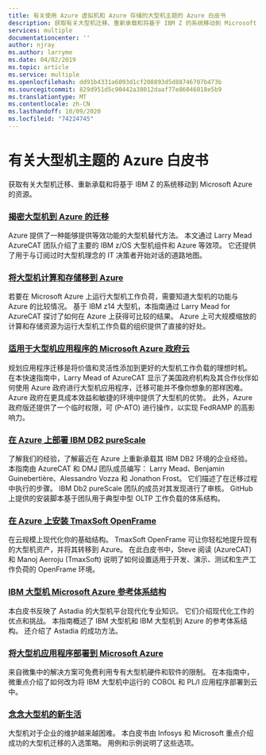 ```yaml
---
title: 有关使用 Azure 虚拟机和 Azure 存储的大型机主题的 Azure 白皮书
description: 获取有关大型机迁移、重新承载和将基于 IBM Z 的系统移动到 Microsoft Azure 的资源。
services: multiple
documentationcenter: ''
author: njray
ms.author: larryme
ms.date: 04/02/2019
ms.topic: article
ms.service: multiple
ms.openlocfilehash: dd91b4331a6093d1cf208893d5d88746707b473b
ms.sourcegitcommit: 829d951d5c90442a38012daaf77e86046018e5b9
ms.translationtype: MT
ms.contentlocale: zh-CN
ms.lasthandoff: 10/09/2020
ms.locfileid: "74224745"
---
```

# <a name="azure-white-papers-about-mainframe-topics"></a>有关大型机主题的 Azure 白皮书

获取有关大型机迁移、重新承载和将基于 IBM Z 的系统移动到 Microsoft Azure 的资源。

### <a name="demystifying-mainframe-to-azure-migration"></a>[揭密大型机到 Azure 的迁移](https://azure.microsoft.com/resources/demystifying-mainframe-to-azure-migration/)

Azure 提供了一种能够提供等效功能的大型机替代方法。 本文通过 Larry Mead AzureCAT 团队介绍了主要的 IBM z/OS 大型机组件和 Azure 等效项。 它还提供了用于与订阅过时大型机理念的 IT 决策者开始对话的道路地图。

### <a name="move-mainframe-compute-and-storage-to-azure"></a>[将大型机计算和存储移到 Azure](https://azure.microsoft.com/resources/move-mainframe-compute-and-storage-to-azure/)

若要在 Microsoft Azure 上运行大型机工作负荷，需要知道大型机的功能与 Azure 的比较情况。 基于 IBM z14 大型机，本指南通过 Larry Mead for AzureCAT 探讨了如何在 Azure 上获得可比较的结果。 Azure 上可大规模缩放的计算和存储资源为运行大型机工作负载的组织提供了直接的好处。

### <a name="microsoft-azure-government-cloud-for-mainframe-applications"></a>[适用于大型机应用程序的 Microsoft Azure 政府云](https://azure.microsoft.com/resources/microsoft-azure-government-cloud-for-mainframe-applications/)

规划应用程序迁移是将价值和灵活性添加到更好的大型机工作负载的理想时机。 在本快速指南中，Larry Mead of AzureCAT 显示了美国政府机构及其合作伙伴如何使用 Azure 政府进行大型机应用程序，迁移可能并不像你想象的那样困难。 Azure 政府在更具成本效益和敏捷的环境中提供了大型机的优势。 此外，Azure 政府版还提供了一个临时权限，可 (P-ATO) 进行操作，以实现 FedRAMP 的高影响力。

### <a name="deploy-ibm-db2-purescale-on-azure"></a>[在 Azure 上部署 IBM DB2 pureScale](https://azure.microsoft.com/resources/deploy-ibm-db2-purescale-on-azure/)

了解我们的经验，了解最近在 Azure 上重新承载其 IBM DB2 环境的企业经验。 本指南由 AzureCAT 和 DMJ 团队成员编写： Larry Mead、Benjamin Guinebertière、Alessandro Vozza 和 Jonathon Frost。 它们描述了在迁移过程中执行的步骤。 IBM Db2 pureScale 团队的成员对其发现进行了审核。 GitHub 上提供的安装脚本基于团队用于典型中型 OLTP 工作负载的体系结构。

### <a name="install-tmaxsoft-openframe-on-azure"></a>[在 Azure 上安装 TmaxSoft OpenFrame](https://azure.microsoft.com/resources/install-tmaxsoft-openframe-on-azure/)

在云规模上现代化你的基础结构。 TmaxSoft OpenFrame 可让你轻松地提升现有的大型机资产，并将其转移到 Azure。 在此白皮书中，Steve 阅读 (AzureCAT) 和 Manoj Aerroju (TmaxSoft) 说明了如何设置适用于开发、演示、测试和生产工作负荷的 OpenFrame 环境。

### <a name="ibm-mainframe-to-microsoft-azure-reference-architecture"></a>[IBM 大型机 Microsoft Azure 参考体系结构](https://www.astadia.com/whitepaper/ibm-mainframe-to-microsoft-azure)

本白皮书反映了 Astadia 的大型机平台现代化专业知识。 它们介绍现代化工作的优点和挑战。 本指南概述了 IBM 大型机和 IBM 大型机到 Azure 的参考体系结构。 还介绍了 Astadia 的成功方法。

### <a name="deploying-mainframe-applications-to-microsoft-azure"></a>[将大型机应用程序部署到 Microsoft Azure](https://www.microfocus.com/media/white-paper/deploying_mainframe_applications_to_microsoft_azure_wp.pdf)

来自微集中的解决方案可免费利用专有大型机硬件和软件的限制。 在本指南中，微重点介绍了如何改为将 IBM 大型机中运行的 COBOL 和 PL/I 应用程序部署到云中。

### <a name="breathe-new-life-into-mainframes"></a>[念念大型机的新生活](https://www.infosys.com/services/modernization/breathe-new-life-mainframes.html)

 大型机对于企业的维护越来越困难。 本白皮书由 Infosys 和 Microsoft 重点介绍成功的大型机迁移的入选策略。 用例和示例说明了这些选项。
